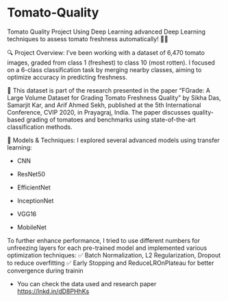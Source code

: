 # Tomato-Quality
Tomato Quality Project Using Deep Learning
 advanced Deep Learning techniques to assess tomato freshness automatically! 🌱💡

🔍 Project Overview: I’ve been working with a dataset of 6,470 tomato images, graded from class 1 (freshest) to class 10 (most rotten). I focused on a 6-class classification task by merging nearby classes, aiming to optimize accuracy in predicting freshness.

📜 This dataset is part of the research presented in the paper “FGrade: A Large Volume Dataset for Grading Tomato Freshness Quality” by Sikha Das, Samarjit Kar, and Arif Ahmed Sekh, published at the 5th International Conference, CVIP 2020, in Prayagraj, India. The paper discusses quality-based grading of tomatoes and benchmarks using state-of-the-art classification methods.

🔧 Models & Techniques: I explored several advanced models using transfer learning:

- CNN

- ResNet50

- EfficientNet

- InceptionNet

- VGG16

- MobileNet

To further enhance performance, I tried to use different numbers for unfreezing layers for each pre-trained model and implemented various optimization techniques: ✅ Batch Normalization, L2 Regularization, Dropout to reduce overfitting ✅ Early Stopping and ReduceLROnPlateau for better convergence during trainin

- You can check the data used and research paper 
https://lnkd.in/dD8PHhKs


